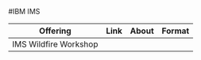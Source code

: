 #IBM IMS

| Offering    | Link | About | Format |
| -------- | ------- | ------- | ------- |
| IMS Wildfire Workshop | 